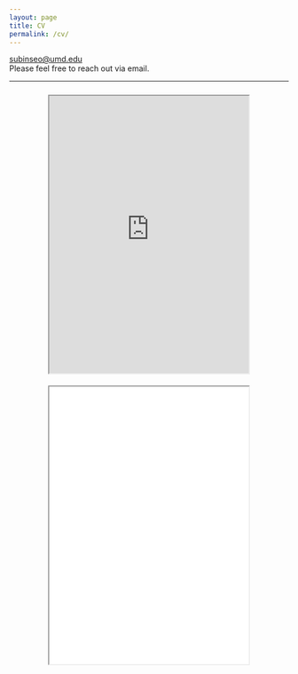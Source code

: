 ```yaml
---
layout: page
title: CV
permalink: /cv/
---
```

  
    
<a href='mailto:subinseo@umd.edu' title="Send email to subinseo@umd.edu">subinseo@umd.edu</a>   
Please feel free to reach out via email.     


-----

<div style="text-align: center;">
  <iframe 
    src="https://drive.google.com/file/d/1z0-xr6TA-OrD5__EpEXnCzqc6KzP2wFU/preview"
    width="360" height="500"
    style="display: inline-block; margin: 10px;">
  </iframe>

  <iframe 
    src="/assets/test.pdf#toolbar=0&navpanes=0&scrollbar=0"
    width="360" height="500"
    style="display: inline-block; margin: 10px;">
  </iframe>
</div>


<br> <br> <br> <br> 